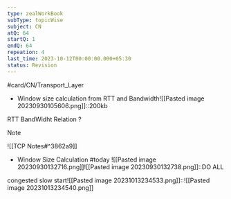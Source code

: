 ```yaml
---
type: zealWorkBook
subType: topicWise
subject: CN
atQ: 64
startQ: 1
endQ: 64
repeation: 4
last_time: 2023-10-12T00:00:00.000+05:30
status: Revision
---
```

#card/CN/Transport_Layer

- Window size calculation from RTT and Bandwidth![[Pasted image 20230930105606.png]]::200kb <!--SR:!2023-11-02,3,250-->


RTT BandWidht Relation
?
> [!NOTE]
> ![[TCP Notes#^3862a9]] <!--SR:!2023-11-09,9,270-->


- Window Size Calculation #today ![[Pasted image 20230930132716.png]]![[Pasted image 20230930132738.png]]::DO ALL <!--SR:!2023-11-01,3,250-->

congested slow start![[Pasted image 20231013234533.png]]::![[Pasted image 20231013234540.png]] <!--SR:!2023-11-01,3,250-->

